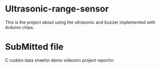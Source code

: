 # Ultrasonic-range-sensor
This is the project about using the ultrasonic and buzzer implemented with Arduino chips.

# SubMitted file
C code\n
data sheet\n
demo videos\n
project report\n
